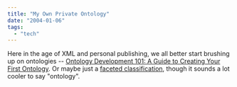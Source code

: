 ```yaml
---
title: "My Own Private Ontology"
date: "2004-01-06"
tags: 
  - "tech"
---
```


Here in the age of XML and personal publishing, we all better start brushing up on ontologies -- [Ontology Development 101: A Guide to Creating Your First Ontology](http://www.ksl.stanford.edu/people/dlm/papers/ontology101/ontology101-noy-mcguinness.html "What is an ontology and why we need it"). Or maybe just a [faceted classification](http://www.miskatonic.org/library/facet-web-howto.html), though it sounds a lot cooler to say "ontology".
